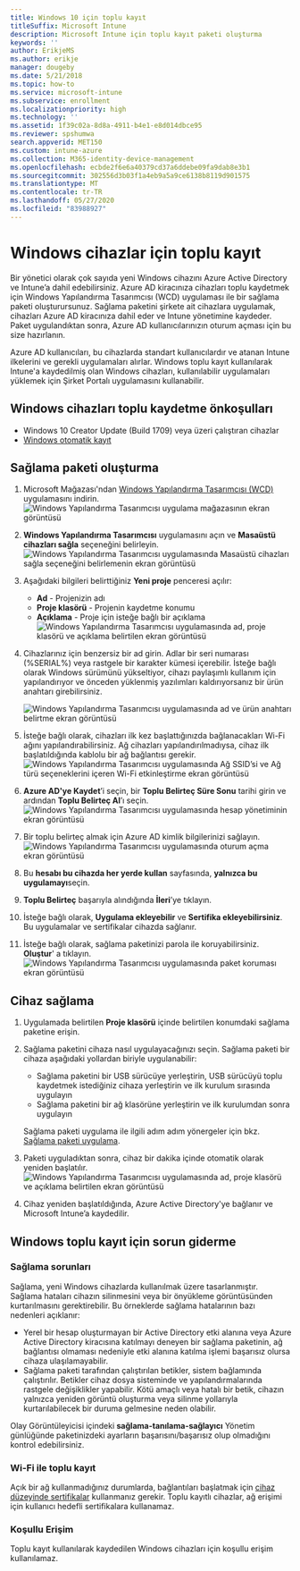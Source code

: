 ```yaml
---
title: Windows 10 için toplu kayıt
titleSuffix: Microsoft Intune
description: Microsoft Intune için toplu kayıt paketi oluşturma
keywords: ''
author: ErikjeMS
ms.author: erikje
manager: dougeby
ms.date: 5/21/2018
ms.topic: how-to
ms.service: microsoft-intune
ms.subservice: enrollment
ms.localizationpriority: high
ms.technology: ''
ms.assetid: 1f39c02a-8d8a-4911-b4e1-e8d014dbce95
ms.reviewer: spshumwa
search.appverid: MET150
ms.custom: intune-azure
ms.collection: M365-identity-device-management
ms.openlocfilehash: ecbde2f6e6a40379cd37a6ddebe09fa9dab8e3b1
ms.sourcegitcommit: 302556d3b03f1a4eb9a5a9ce6138b8119d901575
ms.translationtype: MT
ms.contentlocale: tr-TR
ms.lasthandoff: 05/27/2020
ms.locfileid: "83988927"
---
```

# <a name="bulk-enrollment-for-windows-devices"></a>Windows cihazlar için toplu kayıt

Bir yönetici olarak çok sayıda yeni Windows cihazını Azure Active Directory ve Intune’a dahil edebilirsiniz. Azure AD kiracınıza cihazları toplu kaydetmek için Windows Yapılandırma Tasarımcısı (WCD) uygulaması ile bir sağlama paketi oluşturursunuz. Sağlama paketini şirkete ait cihazlara uygulamak, cihazları Azure AD kiracınıza dahil eder ve Intune yönetimine kaydeder. Paket uygulandıktan sonra, Azure AD kullanıcılarınızın oturum açması için bu size hazırlanın.

Azure AD kullanıcıları, bu cihazlarda standart kullanıcılardır ve atanan Intune ilkelerini ve gerekli uygulamaları alırlar. Windows toplu kayıt kullanılarak Intune'a kaydedilmiş olan Windows cihazları, kullanılabilir uygulamaları yüklemek için Şirket Portalı uygulamasını kullanabilir. 

## <a name="prerequisites-for-windows-devices-bulk-enrollment"></a>Windows cihazları toplu kaydetme önkoşulları

- Windows 10 Creator Update (Build 1709) veya üzeri çalıştıran cihazlar
- [Windows otomatik kayıt](windows-enroll.md#enable-windows-10-automatic-enrollment)

## <a name="create-a-provisioning-package"></a>Sağlama paketi oluşturma

1. Microsoft Mağazası'ndan [Windows Yapılandırma Tasarımcısı (WCD)](https://www.microsoft.com/store/apps/9nblggh4tx22) uygulamasını indirin.
   ![Windows Yapılandırma Tasarımcısı uygulama mağazasının ekran görüntüsü](./media/windows-bulk-enroll/bulk-enroll-store.png)

2. **Windows Yapılandırma Tasarımcısı** uygulamasını açın ve **Masaüstü cihazları sağla** seçeneğini belirleyin.
   ![Windows Yapılandırma Tasarımcısı uygulamasında Masaüstü cihazları sağla seçeneğini belirlemenin ekran görüntüsü](./media/windows-bulk-enroll/bulk-enroll-select.png)

3. Aşağıdaki bilgileri belirttiğiniz **Yeni proje** penceresi açılır:
   - **Ad** - Projenizin adı
   - **Proje klasörü** - Projenin kaydetme konumu
   - **Açıklama** - Proje için isteğe bağlı bir açıklama ![Windows Yapılandırma Tasarımcısı uygulamasında ad, proje klasörü ve açıklama belirtilen ekran görüntüsü](./media/windows-bulk-enroll/bulk-enroll-name.png)

4. Cihazlarınız için benzersiz bir ad girin. Adlar bir seri numarası (%SERIAL%) veya rastgele bir karakter kümesi içerebilir. İsteğe bağlı olarak Windows sürümünü yükseltiyor, cihazı paylaşımlı kullanım için yapılandırıyor ve önceden yüklenmiş yazılımları kaldırıyorsanız bir ürün anahtarı girebilirsiniz.
   
   ![Windows Yapılandırma Tasarımcısı uygulamasında ad ve ürün anahtarı belirtme ekran görüntüsü](./media/windows-bulk-enroll/bulk-enroll-device.png)

5. İsteğe bağlı olarak, cihazları ilk kez başlattığınızda bağlanacakları Wi-Fi ağını yapılandırabilirsiniz.  Ağ cihazları yapılandırılmadıysa, cihaz ilk başlatıldığında kablolu bir ağ bağlantısı gerekir.
   ![Windows Yapılandırma Tasarımcısı uygulamasında Ağ SSID’si ve Ağ türü seçeneklerini içeren Wi-Fi etkinleştirme ekran görüntüsü](./media/windows-bulk-enroll/bulk-enroll-network.png)

6. **Azure AD'ye Kaydet**’i seçin, bir **Toplu Belirteç Süre Sonu** tarihi girin ve ardından **Toplu Belirteç Al**’ı seçin.
   ![Windows Yapılandırma Tasarımcısı uygulamasında hesap yönetiminin ekran görüntüsü](./media/windows-bulk-enroll/bulk-enroll-account.png)

7. Bir toplu belirteç almak için Azure AD kimlik bilgilerinizi sağlayın.
   ![Windows Yapılandırma Tasarımcısı uygulamasında oturum açma ekran görüntüsü](./media/windows-bulk-enroll/bulk-enroll-cred.png)

8. Bu **hesabı bu cihazda her yerde kullan** sayfasında, **yalnızca bu uygulamayı**seçin.

9. **Toplu Belirteç** başarıyla alındığında **İleri**’ye tıklayın.

10. İsteğe bağlı olarak, **Uygulama ekleyebilir** ve **Sertifika ekleyebilirsiniz**. Bu uygulamalar ve sertifikalar cihazda sağlanır.

11. İsteğe bağlı olarak, sağlama paketinizi parola ile koruyabilirsiniz.  **Oluştur**' a tıklayın.
    ![Windows Yapılandırma Tasarımcısı uygulamasında paket koruması ekran görüntüsü](./media/windows-bulk-enroll/bulk-enroll-create.png)

## <a name="provision-devices"></a>Cihaz sağlama

1. Uygulamada belirtilen **Proje klasörü** içinde belirtilen konumdaki sağlama paketine erişin.

2. Sağlama paketini cihaza nasıl uygulayacağınızı seçin.  Sağlama paketi bir cihaza aşağıdaki yollardan biriyle uygulanabilir:
   - Sağlama paketini bir USB sürücüye yerleştirin, USB sürücüyü toplu kaydetmek istediğiniz cihaza yerleştirin ve ilk kurulum sırasında uygulayın
   - Sağlama paketini bir ağ klasörüne yerleştirin ve ilk kurulumdan sonra uygulayın

   Sağlama paketi uygulama ile ilgili adım adım yönergeler için bkz. [Sağlama paketi uygulama](https://technet.microsoft.com/itpro/windows/configure/provisioning-apply-package).

3. Paketi uyguladıktan sonra, cihaz bir dakika içinde otomatik olarak yeniden başlatılır.
   ![Windows Yapılandırma Tasarımcısı uygulamasında ad, proje klasörü ve açıklama belirtilen ekran görüntüsü](./media/windows-bulk-enroll/bulk-enroll-add.png)

4. Cihaz yeniden başlatıldığında, Azure Active Directory'ye bağlanır ve Microsoft Intune’a kaydedilir.

## <a name="troubleshooting-windows-bulk-enrollment"></a>Windows toplu kayıt için sorun giderme

### <a name="provisioning-issues"></a>Sağlama sorunları
Sağlama, yeni Windows cihazlarda kullanılmak üzere tasarlanmıştır. Sağlama hataları cihazın silinmesini veya bir önyükleme görüntüsünden kurtarılmasını gerektirebilir. Bu örneklerde sağlama hatalarının bazı nedenleri açıklanır:

- Yerel bir hesap oluşturmayan bir Active Directory etki alanına veya Azure Active Directory kiracısına katılmayı deneyen bir sağlama paketinin, ağ bağlantısı olmaması nedeniyle etki alanına katılma işlemi başarısız olursa cihaza ulaşılamayabilir.
- Sağlama paketi tarafından çalıştırılan betikler, sistem bağlamında çalıştırılır. Betikler cihaz dosya sisteminde ve yapılandırmalarında rastgele değişiklikler yapabilir. Kötü amaçlı veya hatalı bir betik, cihazın yalnızca yeniden görüntü oluşturma veya silinme yollarıyla kurtarılabilecek bir duruma gelmesine neden olabilir.

Olay Görüntüleyicisi içindeki **sağlama-tanılama-sağlayıcı** Yönetim günlüğünde paketinizdeki ayarların başarısını/başarısız olup olmadığını kontrol edebilirsiniz.

### <a name="bulk-enrollment-with-wi-fi"></a>Wi-Fi ile toplu kayıt 

Açık bir ağ kullanmadığınız durumlarda, bağlantıları başlatmak için [cihaz düzeyinde sertifikalar](../protect/certificates-configure.md) kullanmanız gerekir. Toplu kayıtlı cihazlar, ağ erişimi için kullanıcı hedefli sertifikalara kullanamaz. 

### <a name="conditional-access"></a>Koşullu Erişim
Toplu kayıt kullanılarak kaydedilen Windows cihazları için koşullu erişim kullanılamaz.
